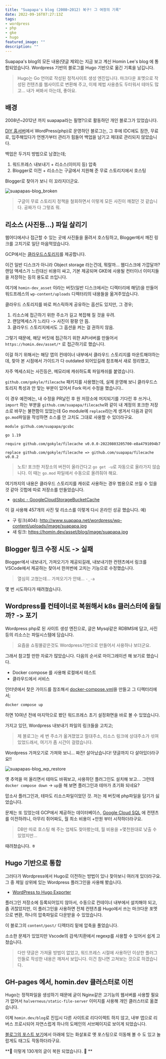 ```yaml
---
title: "Suapapa's blog (2008~2012) 복구! 그 여정의 기록"
date: 2022-09-16T07:27:13Z
tags:
- wordpress
- php
- gke
- hugo
featured_image: ""
description: ""
---
```


Suapapa's blog의 모든 내용(댓글 제외)는 지금 보고 계신 Homin Lee's blog 에
통합되었습니다. Wordpress 기반의 블로그를 Hugo 기반으로 옮긴 기록을 남깁니다.

> Hugo는 Go 언어로 작성된 정적사이트 생성 엔진입니다. 마크다운 포멧으로 작성된 컨텐츠를
> 웹사이트로 변환해 주고, 이제 제법 사용층도 두터워서 테마도 많고...
> 내가 써봐서 아는데, 좋아요.

## 배경

2008년~2012년 까지 suapapa라는 필명?으로 활동하던 개인 블로그가 있었습니다.

[DIY 홈서버](https://homin.dev/blog/p=18/)에서 WordPress(php)로 운영하던 블로그는,
그 후에 IDC에도 잠깐, 무료로, 입주해있다가 언젠가부터 관리가 힘들어 백업을 남기고
제대로 관리되지 않았습니다.

백업은 두가지 방법으로 남겼는데;

1. 워드프레스 내보내기 + 리소스(이미지 등) 압축
2. Blogger로 이전 + 리소스는 구글에서 지원해 준 무료 스토리지에서 호스팅

Blogger로 찾아가 보니 이 꼬라지더군요.

![suapapas-blog_broken](/img/suapapas-blog_broken.png)

> 구글이 무료 스토리지 정책을 철회하면서 이렇게 모든 사진이 깨졌던 것 같습니다.
> 공짜가 다 그렇죠 뭐.


## 리소스 (사진등...) 파일 살리기

웹어디에서나 접근할 수 있는 곳에 사진들을 올려서 호스팅하고, Blogger에서 깨진 링크를
고치기로 일단 마음먹었습니다.

GCP에서는 [클라우드스토리지](https://cloud.google.com/storage)를 제공합니다.

이건 일반 디스크가 아니라 Object storage 라는건데, 뭐랄까... 웹디스크에 가깝달까?
랜덤 액세스가 느린대신 비용이 싸고,
기본 제공되며 GKE에 사용될 컨터이너 이미지들을 저장하는 등의 용도로 쓰입니다.

여기에 `homin-dev_asset` 이라는 버킷(일반 디스크에서는 디렉터리에 해당)을 만들어
워드프레스의 `wp-content/uploads` 디렉터리의 내용들을 옮겨주었습니다.

클라우드 스토리지를 바로 퍼스릭하게 공유하는 옵션도 있지만, 그 경우;

1. 리소스에 접근하기 위한 주소가 길고 복잡해 질 것을 우려.
2. 랜덤엑세스가 느리다 -> 사진이 팡팡 안 뜸.
3. 클라우드 스토리지에서도 그 옵션을 켜는 걸 권하지 않음.

그렇기 때문에, 해당 버킷에 접근하기 위한 API서버를 만들어서 `https://homin.dev/asset/*`
로 접근하기로 했습니다.

이걸 하기 위해서는 해당 앱의 컨테이너 내부에서 클라우드 스토리지를 마운트해야하는데,
찾아 본 시점에서 가이드가 다 outdated 되어있길래 참조해서 새로 정리했고,

자주 엑세스되는 사진등은, 메모리에 캐쉬하도록 파일캐쉬를 붙였습니다.

`github.com/gokyle/filecache` 패키지를 사용했는데, 실제 운영해 보니 클라우드스토리지 특성과
안 맞는 부분이 있어서 Fork 떠서 수정을 했습니다..

이 경우 예전에는, 내 수정을 PR날린 후 원 저장소에 머지되기를 기다린 후 쓰거나,
`import` 하는 부분을 `github.com/suapapa/filecache`와 같이 내 계정의 포크한 저장소로 바꾸는
불편함이 있었는데 Go module에 `replace`라는게 생겨서 다음과 같이 `go.mod`파일을 작성하면
소스를 안 고치도 그대로 사용할 수 있더라구요.

```
module github.com/suapapa/gcsbc

go 1.19

require github.com/gokyle/filecache v0.0.0-20220803205700-e8a4791094b7

replace github.com/gokyle/filecache => github.com/suapapa/filecache v0.0.2
```

> 노트! 포크한 저장소의 버전이 올라간다고 `go get -u`로 자동으로 올라가지 않습니다.
> 이 때는 `go.mod` 파일에서 수동으로 올려줘야 해요.

여기까지의 내용은 클라우드 스토리지를 캐쉬로 사용하는 경우 범용으로 쓰일 수 있을 것 같아
깃헙에 따로 저장소를 만들었습니다.

- [gcsbc - GoogleCloudStorageBucketCache](https://github.com/suapapa/gcsbc)

이 걸 사용해 457개의 사진 및 리소스를 이렇게 다시 온라인 성공 했습니다. 예)

- 구 링크(404): http://www.suapapa.net/wordpress/wp-content/uploads/image/suapapa.jpg
- 새 링크: https://homin.dev/asset/blog/image/suapapa.jpg

## Blogger 링크 수정 시도 -> 실패

Blogger에서 내보내기, 가져오기가 제공되길래, 내보내기한 컨텐츠에서 링크를
VSCode에서 제공하는 찾아서 한꺼번에 고치는 기능으로 수정했습니다.

> 열심히 고쳤는데... 가져오기가 안돼... `-_-a`

몇 번 시도하다가 때려쳤습니다.

## Wordpress를 컨테이너로 복원해서 k8s 클러스터에 올릴까? -> 포기

Wordpress php로 된 사이트 생성 엔진으로,
글은 Mysql같은 RDBMS에 담고, 사진 등의 리소스는 파일시스템에 담습니다.

> 요즘을 쇼핑몰같은것도 Wordpress기반으로 만들어서 사용하나 보더군요.

그래서 참고할 만한 자료가 많았습니다. 다음의 순서로 마이그레이션 해 보기로 했습니다.

- Docker compose 를 사용해 로컬에서 테스트
- 클라우드에서 서비스

인터넷에서 찾은 가이드를 참조해서
[docker-compose.yml](https://raw.githubusercontent.com/suapapa/archive-wp/main/docker-compose.yml)을
만들고 그 디렉터리에서;

```bash
docker compose up
```
하면 10여년 전에 마지막으로 봤던 워드프레스 초기 설정화면을 바로 볼 수 있었습니다.

가지고 있던, Wordpress 내보내기 파일의 링크들을 고치고;

> 제 블로그는 세 번 주소가 옮겨졌었고 절대주소, 리소스 링크에 상대주소가 섞여 있었드래서,
> 여기가 좀 시간이 걸렸습니다.

Wordpress 가져오기로 가져와 보니... 짜잔! 살아났습니다! 댓글까지 다 살아있더라구요!!

![suapapas-blog_wp_restore](/img/suapapas-blog_wp_restore.png)

옛 추억을 떠 올리면서 테마도 바꿔보고, 사용하던 플러그인도 설치해 보고...
그런데 `docker compose down` -> `up`을 해 보면 플러그인과 테마가 초기화 되네요?

맙소사 플러그인과, 테마도 리소스파일이었던 것. 저는 제 버킷에 php파일을 담기가 싫었습니다.

문제는 또 있었는데 GCP에서 제공하는 데이터베이스, [Google Cloud SQL](https://cloud.google.com/sql)
에 컨텐츠를 이전하려니, 아무리 쥐어짜도, 월 최소 비용이 +만원 부터 시작하더라구요.

> DB만 따로 호스팅 해 주는 업체도 찾아봤는데, 월 비용을 +몇천원대로 낮출 수 있었지만... 

때려쳤습니다. ㅎ

## Hugo 기반으로 통합

그러다가 Wordpress에서 Hugo로 이전하는 방법이 있나 찾아보니 여러개 있더라구요.
그 중 제일 상위에 있는 Wordpress 플러그인을 사용해 봤습니다.

- [WordPress to Hugo Exporter](https://github.com/SchumacherFM/wordpress-to-hugo-exporter)

플러그인 저장소에 등록되어있지 않아서, 수동으로 컨테이너 내부에서 설치해야 되고,
좀 귀찮았지만, 이 플러그인을 사용하면 전체 컨텐츠를 Hugo에서 쓰는 마크다운 포멧으로 변환,
하나의 압축파일로 다운받을 수 있었습니다.

이 블로그의 `content/post/` 디렉터리 밑에 압축을 풀었습니다.

소소한 문제가 있었지만 Vscode의 검색/치환에서 regexp를 사용할 수 있어서 쉽게 고쳤습니다.

> 다만 댓글은 가져올 방법이 없었고, 워드프레스 시절에 사용하던
> 이상한 플러그인들로 작성한 내용은 깨져서 보입니다.
> 이건 참나면 고쳐보는 것으로 하겠습니다.

## GH-pages 에서, homin.dev 클러스터로 이전

Hugo는 정적파일을 생성하기 때문에 굳이 Nginx같은 고기능의 웹서버를 사용할 필요가 없어서
`halverneus/static-file-server` 이미지를 사용해 개인 클러스터로 옮겼습니다.

이제 `homin.dev/blog`로 진입시 다른 사이트로 리다이렉트 하지 않고,
내부 앱으로 리버스 프로시되어 자연스럽게 하나의 도메인의 서브페이지로 보이게 되었습니다.

[블로그의 포스트 보기](https://homin.dev/blog/post/)에서 아래에 있는 화살표로 옛 포스팅으로
이동해 볼 수 도 있고 놀랍게도 태그도 작동하더라구요.

**🎉 이렇게 130개의 글이 복원 되었습니다. 🎉 **
